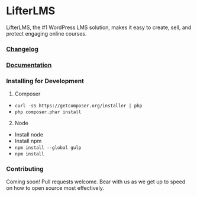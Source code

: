 LifterLMS
==========

LifterLMS, the #1 WordPress LMS solution, makes it easy to create, sell, and protect engaging online courses.

### [Changelog](./CHANGELOG.md)

### [Documentation](https://lifterlms.readme.io)

### Installing for Development

1. Composer
  + `curl -sS https://getcomposer.org/installer | php`
  + `php composer.phar install`

2. Node
  + Install node
  + Install npm
  + `npm install --global gulp`
  + `npm install`

### Contributing

Coming soon! Pull requests welcome. Bear with us as we get up to speed on how to open source most effectively.
